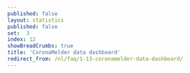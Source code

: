 ```yaml
---
published: false
layout: statistics
published: false
set:  3
index: 12
showBreadCrumbs: true
title: 'CoronaMelder data dashboard'
redirect_from: /nl/faq/1-13-coronamelder-data-dashboard/
---
```

